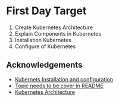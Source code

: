 # First Day Target
1. Create Kubernetes Architecture
2. Explain Components in Kubernetes
3. Installation Kubernetes
4. Configure of Kubernetes

## Acknowledgements
 - [Kubernets Installation and configuration](https://github.com/dksin077/Kubeweek-challenge/blob/master/Kubeweek-challenge/Monday/KubernetesInstallation.md)
 - [Topic needs to be cover in README](https://github.com/dksin077/Kubeweek-challenge/blob/master/Kubeweek-challenge/Monday/README.md)
 - [Kubernetes Architecture](https://github.com/dksin077/Kubeweek-challenge/blob/master/Kubeweek-challenge/Monday/Kubernetes-Architecture.png)
